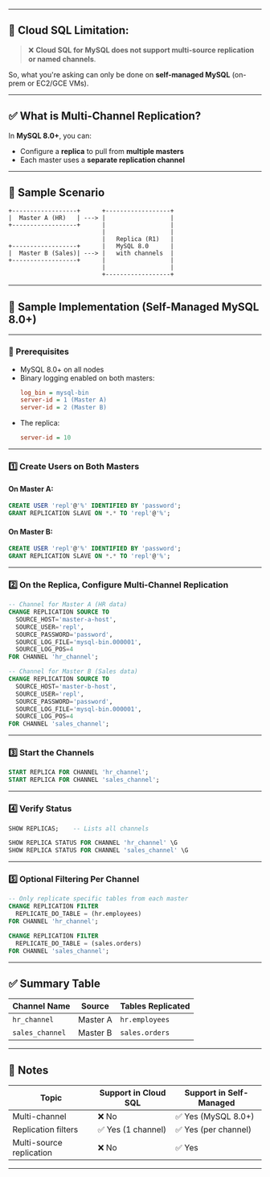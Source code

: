 
---

## 🚫 Cloud SQL Limitation:
> ❌ **Cloud SQL for MySQL does not support multi-source replication or named channels**.

So, what you're asking can only be done on **self-managed MySQL** (on-prem or EC2/GCE VMs).

---

## ✅ What is Multi-Channel Replication?

In **MySQL 8.0+**, you can:
- Configure a **replica** to pull from **multiple masters**
- Each master uses a **separate replication channel**

---

## 🧱 Sample Scenario

```
+------------------+      +------------------+
|  Master A (HR)   | ---> |                  |
+------------------+      |                  |
                          |                  |
                          |   Replica (R1)   |
+------------------+      |   MySQL 8.0      |
|  Master B (Sales)| ---> |   with channels  |
+------------------+      |                  |
                          |                  |
                          +------------------+
```

---

## 🧪 Sample Implementation (Self-Managed MySQL 8.0+)

---

### 🧰 Prerequisites

- MySQL 8.0+ on all nodes
- Binary logging enabled on both masters:
  ```ini
  log_bin = mysql-bin
  server-id = 1 (Master A)
  server-id = 2 (Master B)
  ```
- The replica:
  ```ini
  server-id = 10
  ```

---

### 1️⃣ Create Users on Both Masters

#### On Master A:
```sql
CREATE USER 'repl'@'%' IDENTIFIED BY 'password';
GRANT REPLICATION SLAVE ON *.* TO 'repl'@'%';
```

#### On Master B:
```sql
CREATE USER 'repl'@'%' IDENTIFIED BY 'password';
GRANT REPLICATION SLAVE ON *.* TO 'repl'@'%';
```

---

### 2️⃣ On the Replica, Configure Multi-Channel Replication

```sql
-- Channel for Master A (HR data)
CHANGE REPLICATION SOURCE TO
  SOURCE_HOST='master-a-host',
  SOURCE_USER='repl',
  SOURCE_PASSWORD='password',
  SOURCE_LOG_FILE='mysql-bin.000001',
  SOURCE_LOG_POS=4
FOR CHANNEL 'hr_channel';

-- Channel for Master B (Sales data)
CHANGE REPLICATION SOURCE TO
  SOURCE_HOST='master-b-host',
  SOURCE_USER='repl',
  SOURCE_PASSWORD='password',
  SOURCE_LOG_FILE='mysql-bin.000001',
  SOURCE_LOG_POS=4
FOR CHANNEL 'sales_channel';
```

---

### 3️⃣ Start the Channels

```sql
START REPLICA FOR CHANNEL 'hr_channel';
START REPLICA FOR CHANNEL 'sales_channel';
```

---

### 4️⃣ Verify Status

```sql
SHOW REPLICAS;    -- Lists all channels

SHOW REPLICA STATUS FOR CHANNEL 'hr_channel' \G
SHOW REPLICA STATUS FOR CHANNEL 'sales_channel' \G
```

---

### 5️⃣ Optional Filtering Per Channel

```sql
-- Only replicate specific tables from each master
CHANGE REPLICATION FILTER
  REPLICATE_DO_TABLE = (hr.employees)
FOR CHANNEL 'hr_channel';

CHANGE REPLICATION FILTER
  REPLICATE_DO_TABLE = (sales.orders)
FOR CHANNEL 'sales_channel';
```

---

## ✅ Summary Table

| Channel Name   | Source      | Tables Replicated |
|----------------|-------------|-------------------|
| `hr_channel`   | Master A    | `hr.employees`    |
| `sales_channel`| Master B    | `sales.orders`    |

---

## 📌 Notes

| Topic                  | Support in Cloud SQL | Support in Self-Managed |
|------------------------|----------------------|--------------------------|
| Multi-channel          | ❌ No                | ✅ Yes (MySQL 8.0+)      |
| Replication filters    | ✅ Yes (1 channel)    | ✅ Yes (per channel)     |
| Multi-source replication | ❌ No              | ✅ Yes                   |

---

